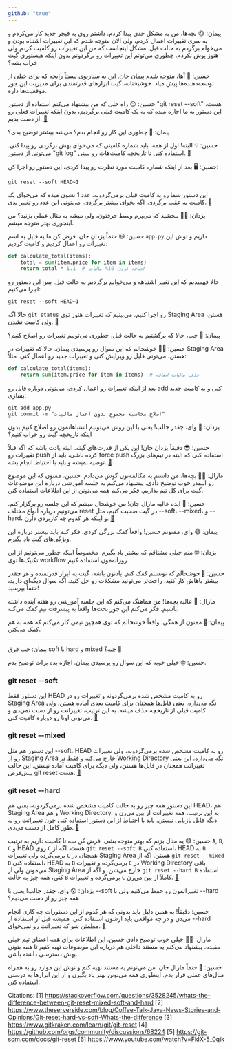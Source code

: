 ```yaml
---
github: "true"
---
```


پیمان: 😓 بچه‌ها، من یه مشکل جدی پیدا کردم. داشتم روی یه فیچر جدید کار می‌کردم و یه سری تغییرات اعمال کردم، ولی الان متوجه شدم که این تغییرات اشتباه بودن و می‌خوام برگردم به حالت قبل. مشکل اینجاست که من این تغییرات رو کامیت کردم ولی هنوز پوش نکردم. چطوری می‌تونم این تغییرات رو برگردونم بدون اینکه هیستوری گیت خراب بشه؟

حسین: 🤔 آها، متوجه شدم پیمان جان. این یه سناریوی نسبتاً رایجه که برای خیلی از توسعه‌دهنده‌ها پیش میاد. خوشبختانه، گیت ابزارهای قدرتمندی برای مدیریت این جور موقعیت‌ها داره.

حسین: 😊 راه حلی که من پیشنهاد می‌کنم استفاده از دستور "git reset --soft" هست. این دستور به ما اجازه میده که به یک کامیت قبلی برگردیم، بدون اینکه تغییرات فعلی رو از دست بدیم. [🔗](https://git-scm.com/docs/git-reset#Documentation/git-reset.txt---soft)

پیمان: 🤨 چطوری این کار رو انجام بدم؟ می‌شه بیشتر توضیح بدی؟

حسین: 💡 البته! اول از همه، باید شماره کامیتی که می‌خوای بهش برگردی رو پیدا کنی. می‌تونی از دستور "git log" استفاده کنی تا تاریخچه کامیت‌هات رو ببینی. [🔗](https://git-scm.com/docs/git-log)

حسین: 🖥️ بعد از اینکه شماره کامیت مورد نظرت رو پیدا کردی، این دستور رو اجرا کن:
```
git reset --soft HEAD~1
```
این دستور شما رو به کامیت قبلی برمی‌گردونه. عدد 1 نشون میده که می‌خوای یک کامیت به عقب برگردی. اگه بخوای بیشتر برگردی، می‌تونی این عدد رو تغییر بدی. [🔗](https://git-scm.com/docs/git-reset#Documentation/git-reset.txt-emgitresetem)

یزدان: 🙋‍♂️ ببخشید که می‌پرم وسط حرفتون، ولی میشه یه مثال عملی بزنید؟ من اینجوری بهتر متوجه میشم.

حسین: 😃 حتماً یزدان جان. فرض کن ما یه فایل به اسم `app.py` داریم و توش این تغییرات رو اعمال کردیم و کامیت کردیم:

```python
def calculate_total(items):
    total = sum(item.price for item in items)
    return total * 1.1  # اضافه کردن 10% مالیات
```

حالا فهمیدیم که این تغییر اشتباهه و می‌خوایم برگردیم به حالت قبل. پس این دستور رو اجرا می‌کنیم:

```
git reset --soft HEAD~1
```

حالا اگه `git status` رو اجرا کنیم، می‌بینیم که تغییرات هنوز توی Staging Area هستن، ولی کامیت نشدن. [🔗](https://git-scm.com/docs/git-status)

پیمان: 🤔 خب، حالا که برگشتیم به حالت قبل، چطوری می‌تونیم تغییرات رو اصلاح کنیم؟

حسین: 👨‍🏫 خوشحالم که این سوال رو پرسیدی پیمان. حالا که تغییرات در Staging Area هستن، می‌تونی فایل رو ویرایش کنی و تغییرات جدید رو اعمال کنی. مثلاً:

```python
def calculate_total(items):
    return sum(item.price for item in items)  # حذف مالیات اضافه
```

بعد از اینکه تغییرات رو اعمال کردی، می‌تونی دوباره فایل رو add کنی و یه کامیت جدید بسازی:

```
git add app.py
git commit -m "اصلاح محاسبه مجموع بدون اعمال مالیات"
```

یزدان: 🤯 وای، چقدر جالب! یعنی با این روش می‌تونیم اشتباهاتمون رو اصلاح کنیم بدون اینکه تاریخچه گیت رو خراب کنیم؟

حسین: 😎 دقیقاً یزدان جان! این یکی از قدرت‌های گیته. البته یادت باشه که اگه قبلاً تغییرات رو push کرده باشی، باید از force push استفاده کنی که البته در تیم‌های بزرگ توصیه نمیشه و باید با احتیاط انجام بشه. [🔗](https://git-scm.com/docs/git-push#Documentation/git-push.txt---force)

مارال: 👩‍💼 بچه‌ها، من داشتم به مکالمه‌تون گوش می‌دادم. حسین، ممنون که این موضوع رو اینقدر خوب توضیح دادی. پیشنهاد می‌کنم یه جلسه آموزشی درباره این موضوعات گیت برای کل تیم بذاریم. فکر می‌کنم همه می‌تونن از این اطلاعات استفاده کنن.

حسین: 🙌 ایده عالیه مارال جان! من خوشحال میشم که این جلسه رو برگزار کنم. می‌تونیم درباره انواع مختلف reset در گیت صحبت کنیم، مثل --soft، --mixed، و --hard، و اینکه هر کدوم چه کاربردی دارن. [🔗](https://git-scm.com/book/en/v2/Git-Tools-Reset-Demystified)

پیمان: 😅 وای، ممنونم حسین! واقعاً کمک بزرگی کردی. فکر کنم باید بیشتر درباره این ویژگی‌های گیت یاد بگیرم.

یزدان: 🤓 منم خیلی مشتاقم که بیشتر یاد بگیرم. مخصوصاً اینکه چطور می‌تونیم از این تکنیک‌ها توی workflow روزانه‌مون استفاده کنیم.

حسین: 💪 خوشحالم که تونستم کمک کنم. یادتون باشه، گیت یه ابزار قدرتمنده و هر چقدر بیشتر باهاش کار کنید، راحت‌تر می‌تونید مشکلات رو حل کنید. اگه سوال دیگه‌ای دارید، حتماً بپرسید!

مارال: 👏 عالیه بچه‌ها! من هماهنگ می‌کنم که این جلسه آموزشی رو هفته آینده داشته باشیم. فکر می‌کنم این جور بحث‌ها واقعاً به پیشرفت تیم کمک می‌کنه.

پیمان: 🙏 ممنون از همگی. واقعاً خوشحالم که توی همچین تیمی کار می‌کنم که همه به هم کمک می‌کنن.

----


پیمان: خب فرق soft با hard و mixed چیه؟ 🤔

حسین: 🤓 خیلی خوبه که این سوال رو پرسیدی پیمان. اجازه بده برات توضیح بدم.

### git reset --soft
این دستور فقط HEAD رو به کامیت مشخص شده برمی‌گردونه و تغییرات رو در Staging Area نگه می‌داره. یعنی فایل‌ها همچنان برای کامیت بعدی آماده هستن، ولی کامیت قبلی از تاریخچه حذف میشه. به این ترتیب، تغییراتت رو از دست نمی‌دی و می‌تونی اونا رو دوباره کامیت کنی. [🔗](https://git-scm.com/docs/git-reset#Documentation/git-reset.txt---soft)

### git reset --mixed
این دستور هم مثل --soft، HEAD رو به کامیت مشخص شده برمی‌گردونه، ولی تغییرات رو از Staging Area خارج می‌کنه و فقط در Working Directory نگه می‌داره. این یعنی تغییراتت همچنان در فایل‌ها هستن، ولی دیگه برای کامیت آماده نیستن. این حالت پیش‌فرض git reset هست. [🔗](https://git-scm.com/docs/git-reset#Documentation/git-reset.txt---mixed)

### git reset --hard
این دستور همه چیز رو به حالت کامیت مشخص شده برمی‌گردونه، یعنی هم HEAD، هم Staging Area و هم Working Directory. به این ترتیب، همه تغییراتت از بین می‌رن و دیگه قابل بازیابی نیستن. باید با احتیاط از این دستور استفاده کنی چون تغییراتت رو به طور کامل از دست می‌دی. [🔗](https://git-scm.com/docs/git-reset#Documentation/git-reset.txt---hard)

حسین: 😅 یه مثال بزنم که بهتر متوجه بشی. فرض کن سه تا کامیت داریم به ترتیب `A`, `B`, `C` و HEAD روی `C` هست. اگه از `git reset --soft B` استفاده کنی، HEAD به `B` برمی‌گرده ولی تغییرات `C` همچنان در Staging Area هستن. اگه از `git reset --mixed B` استفاده کنی، HEAD به `B` برمی‌گرده و تغییرات `C` در Working Directory باقی می‌مونن ولی از Staging Area خارج می‌شن. و اگه از `git reset --hard B` استفاده کنی، همه چیز به حالت `B` برمی‌گرده و تغییرات `C` کاملاً از بین می‌رن. [🔗](https://www.gitkraken.com/learn/git/git-reset)

یزدان: 😮 وای، چقدر جالب! یعنی با --soft تغییراتمون رو حفظ می‌کنیم ولی با --hard همه چیز رو از دست می‌دیم؟

حسین: دقیقاً! به همین دلیل باید بدونی که هر کدوم از این دستورات چه کاری انجام می‌دن و در چه مواقعی باید ازشون استفاده کنی. همیشه قبل از استفاده از --hard مطمئن شو که تغییراتت رو نمی‌خوای. [🔗](https://www.theserverside.com/blog/Coffee-Talk-Java-News-Stories-and-Opinions/Git-reset-hard-vs-soft-Whats-the-difference)

مارال: 👩‍💼 خیلی خوب توضیح دادی حسین. این اطلاعات برای همه اعضای تیم خیلی مفیده. پیشنهاد می‌کنم یه مستند داخلی هم درباره این موضوعات تهیه کنیم تا همه بتونن بهش دسترسی داشته باشن.

حسین: 🙌 حتماً مارال جان. من می‌تونم یه مستند تهیه کنم و توش این موارد رو به همراه مثال‌های عملی قرار بدم. اینطوری همه می‌تونن بهتر یاد بگیرن و از این ابزارها به درستی استفاده کنن.

Citations:
[1] https://stackoverflow.com/questions/3528245/whats-the-difference-between-git-reset-mixed-soft-and-hard
[2] https://www.theserverside.com/blog/Coffee-Talk-Java-News-Stories-and-Opinions/Git-reset-hard-vs-soft-Whats-the-difference
[3] https://www.gitkraken.com/learn/git/git-reset
[4] https://github.com/orgs/community/discussions/68224
[5] https://git-scm.com/docs/git-reset
[6] https://www.youtube.com/watch?v=FklX-5_0qik